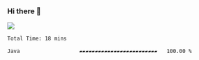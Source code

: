 ### Hi there 👋
![](https://komarev.com/ghpvc/?username=Wardiusz)
<!--START_SECTION:waka-->

```txt
Total Time: 18 mins

Java                   ▰▰▰▰▰▰▰▰▰▰▰▰▰▰▰▰▰▰▰▰▰▰▰▰▰   100.00 %
```

<!--END_SECTION:waka-->

